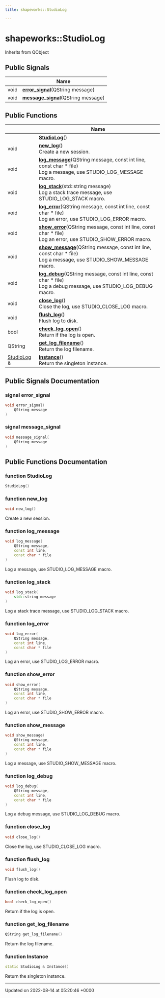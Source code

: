 ```yaml
---
title: shapeworks::StudioLog

---
```


# shapeworks::StudioLog





Inherits from QObject

## Public Signals

|                | Name           |
| -------------- | -------------- |
| void | **[error_signal](../Classes/classshapeworks_1_1StudioLog.md#signal-error-signal)**(QString message) |
| void | **[message_signal](../Classes/classshapeworks_1_1StudioLog.md#signal-message-signal)**(QString message) |

## Public Functions

|                | Name           |
| -------------- | -------------- |
| | **[StudioLog](../Classes/classshapeworks_1_1StudioLog.md#function-studiolog)**() |
| void | **[new_log](../Classes/classshapeworks_1_1StudioLog.md#function-new-log)**()<br>Create a new session.  |
| void | **[log_message](../Classes/classshapeworks_1_1StudioLog.md#function-log-message)**(QString message, const int line, const char * file)<br>Log a message, use STUDIO_LOG_MESSAGE macro.  |
| void | **[log_stack](../Classes/classshapeworks_1_1StudioLog.md#function-log-stack)**(std::string message)<br>Log a stack trace message, use STUDIO_LOG_STACK macro.  |
| void | **[log_error](../Classes/classshapeworks_1_1StudioLog.md#function-log-error)**(QString message, const int line, const char * file)<br>Log an error, use STUDIO_LOG_ERROR macro.  |
| void | **[show_error](../Classes/classshapeworks_1_1StudioLog.md#function-show-error)**(QString message, const int line, const char * file)<br>Log an error, use STUDIO_SHOW_ERROR macro.  |
| void | **[show_message](../Classes/classshapeworks_1_1StudioLog.md#function-show-message)**(QString message, const int line, const char * file)<br>Log a message, use STUDIO_SHOW_MESSAGE macro.  |
| void | **[log_debug](../Classes/classshapeworks_1_1StudioLog.md#function-log-debug)**(QString message, const int line, const char * file)<br>Log a debug message, use STUDIO_LOG_DEBUG macro.  |
| void | **[close_log](../Classes/classshapeworks_1_1StudioLog.md#function-close-log)**()<br>Close the log, use STUDIO_CLOSE_LOG macro.  |
| void | **[flush_log](../Classes/classshapeworks_1_1StudioLog.md#function-flush-log)**()<br>Flush log to disk.  |
| bool | **[check_log_open](../Classes/classshapeworks_1_1StudioLog.md#function-check-log-open)**()<br>Return if the log is open.  |
| QString | **[get_log_filename](../Classes/classshapeworks_1_1StudioLog.md#function-get-log-filename)**()<br>Return the log filename.  |
| [StudioLog](../Classes/classshapeworks_1_1StudioLog.md) & | **[Instance](../Classes/classshapeworks_1_1StudioLog.md#function-instance)**()<br>Return the singleton instance.  |

## Public Signals Documentation

### signal error_signal

```cpp
void error_signal(
    QString message
)
```


### signal message_signal

```cpp
void message_signal(
    QString message
)
```


## Public Functions Documentation

### function StudioLog

```cpp
StudioLog()
```


### function new_log

```cpp
void new_log()
```

Create a new session. 

### function log_message

```cpp
void log_message(
    QString message,
    const int line,
    const char * file
)
```

Log a message, use STUDIO_LOG_MESSAGE macro. 

### function log_stack

```cpp
void log_stack(
    std::string message
)
```

Log a stack trace message, use STUDIO_LOG_STACK macro. 

### function log_error

```cpp
void log_error(
    QString message,
    const int line,
    const char * file
)
```

Log an error, use STUDIO_LOG_ERROR macro. 

### function show_error

```cpp
void show_error(
    QString message,
    const int line,
    const char * file
)
```

Log an error, use STUDIO_SHOW_ERROR macro. 

### function show_message

```cpp
void show_message(
    QString message,
    const int line,
    const char * file
)
```

Log a message, use STUDIO_SHOW_MESSAGE macro. 

### function log_debug

```cpp
void log_debug(
    QString message,
    const int line,
    const char * file
)
```

Log a debug message, use STUDIO_LOG_DEBUG macro. 

### function close_log

```cpp
void close_log()
```

Close the log, use STUDIO_CLOSE_LOG macro. 

### function flush_log

```cpp
void flush_log()
```

Flush log to disk. 

### function check_log_open

```cpp
bool check_log_open()
```

Return if the log is open. 

### function get_log_filename

```cpp
QString get_log_filename()
```

Return the log filename. 

### function Instance

```cpp
static StudioLog & Instance()
```

Return the singleton instance. 

-------------------------------

Updated on 2022-08-14 at 05:20:46 +0000